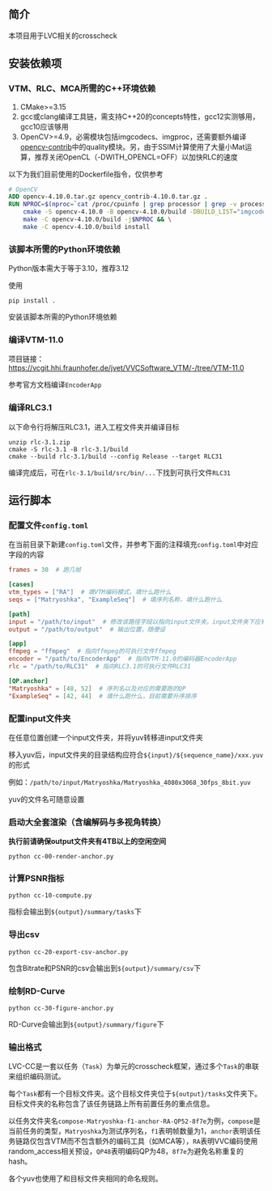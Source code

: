 ## 简介

本项目用于LVC相关的crosscheck

## 安装依赖项

### VTM、RLC、MCA所需的C++环境依赖

1. CMake>=3.15
2. gcc或clang编译工具链，需支持C++20的concepts特性，gcc12实测够用，gcc10应该够用
3. OpenCV>=4.9，必需模块包括imgcodecs、imgproc，还需要额外编译[opencv-contrib](https://github.com/opencv/opencv_contrib)中的quality模块。另，由于SSIM计算使用了大量小Mat运算，推荐关闭OpenCL（-DWITH_OPENCL=OFF）以加快RLC的速度

以下为我们目前使用的Dockerfile指令，仅供参考

```Dockerfile
# OpenCV
ADD opencv-4.10.0.tar.gz opencv_contrib-4.10.0.tar.gz .
RUN NPROC=$(nproc=`cat /proc/cpuinfo | grep processor | grep -v processors | wc -l`; if [ $nproc -gt 24 ]; then nproc=`expr 24 + $nproc / 10`; fi; echo $nproc); \
    cmake -S opencv-4.10.0 -B opencv-4.10.0/build -DBUILD_LIST="imgcodecs,imgproc,quality" -DBUILD_SHARED_LIBS=OFF -DCV_TRACE=OFF -DENABLE_PRECOMPILED_HEADERS=OFF -DCPU_BASELINE=AVX2 -DCPU_DISPATCH=AVX2 -DBUILD_OpenCV_apps=OFF -DWITH_ADE=OFF -DWITH_DSHOW=OFF -DWITH_FFMPEG=OFF -DWITH_FLATBUFFERS=OFF -DWITH_GSTREAMER=OFF -DWITH_IMGCODEC_HDR=OFF -DWITH_IMGCODEC_PFM=OFF -DWITH_IMGCODEC_PXM=OFF -DWITH_IMGCODEC_SUNRASTER=OFF -DWITH_IPP=OFF -DWITH_JASPER=OFF -DWITH_JPEG=OFF -DWITH_LAPACK=OFF -DWITH_MSMF=OFF -DWITH_MSMF_DXVA=OFF -DWITH_OPENCL=OFF -DWITH_OPENEXR=OFF -DWITH_OPENJPEG=OFF -DWITH_PROTOBUF=OFF -DWITH_VTK=OFF -DWITH_WEBP=OFF -DWITH_TIFF=OFF -DOPENCV_EXTRA_MODULES_PATH="opencv_contrib-4.10.0/modules" && \
    make -C opencv-4.10.0/build -j$NPROC && \
    make -C opencv-4.10.0/build install
```

### 该脚本所需的Python环境依赖

Python版本需大于等于3.10，推荐3.12

使用

```shell
pip install .
```

安装该脚本所需的Python环境依赖

### 编译VTM-11.0

项目链接：https://vcgit.hhi.fraunhofer.de/jvet/VVCSoftware_VTM/-/tree/VTM-11.0

参考官方文档编译`EncoderApp`

### 编译RLC3.1

以下命令行将解压RLC3.1，进入工程文件夹并编译目标

```
unzip rlc-3.1.zip
cmake -S rlc-3.1 -B rlc-3.1/build
cmake --build rlc-3.1/build --config Release --target RLC31
```

编译完成后，可在`rlc-3.1/build/src/bin/...`下找到可执行文件`RLC31`

## 运行脚本

### 配置文件`config.toml`

在当前目录下新建`config.toml`文件，并参考下面的注释填充`config.toml`中对应字段的内容

```toml
frames = 30  # 跑几帧

[cases]
vtm_types = ["RA"]  # 填VTM编码模式，填什么跑什么
seqs = ["Matryoshka", "ExampleSeq"]  # 填序列名称，填什么跑什么

[path]
input = "/path/to/input"  # 修改该路径字段以指向input文件夹。input文件夹下应有下载解压后的yuv文件
output = "/path/to/output"  # 输出位置，随便设

[app]
ffmpeg = "ffmpeg"  # 指向ffmpeg的可执行文件ffmpeg
encoder = "/path/to/EncoderApp"  # 指向VTM-11.0的编码器EncoderApp
rlc = "/path/to/RLC31"  # 指向RLC3.1的可执行文件RLC31

[QP.anchor]
"Matryoshka" = [48, 52]  # 序列名以及对应的需要跑的QP
"ExampleSeq" = [42, 44]  # 填什么跑什么，目前需要升序排序
```

### 配置input文件夹

在任意位置创建一个input文件夹，并将yuv转移进input文件夹

移入yuv后，input文件夹的目录结构应符合`${input}/${sequence_name}/xxx.yuv`的形式

例如：`/path/to/input/Matryoshka/Matryoshka_4080x3068_30fps_8bit.yuv`

yuv的文件名可随意设置

### 启动大全套渲染（含编解码与多视角转换）

**执行前请确保output文件夹有4TB以上的空闲空间**

```shell
python cc-00-render-anchor.py
```

### 计算PSNR指标

```shell
python cc-10-compute.py
```

指标会输出到`${output}/summary/tasks`下

### 导出csv

```shell
python cc-20-export-csv-anchor.py
```

包含Bitrate和PSNR的csv会输出到`${output}/summary/csv`下

### 绘制RD-Curve

```shell
python cc-30-figure-anchor.py
```

RD-Curve会输出到`${output}/summary/figure`下

### 输出格式

LVC-CC是一套以任务（`Task`）为单元的crosscheck框架，通过多个`Task`的串联来组织编码测试。

每个`Task`都有一个目标文件夹。这个目标文件夹位于`${output}/tasks`文件夹下。目标文件夹的名称包含了该任务链路上所有前置任务的重点信息。

以任务文件夹名`compose-Matryoshka-f1-anchor-RA-QP52-8f7e`为例，`compose`是当前任务的类型，`Matryoshka`为测试序列名，`f1`表明帧数量为1，`anchor`表明该任务链路仅包含VTM而不包含额外的编码工具（如MCA等），`RA`表明VVC编码使用random_access相关预设，`QP48`表明编码QP为48，`8f7e`为避免名称重复的hash。

各个yuv也使用了和目标文件夹相同的命名规则。
